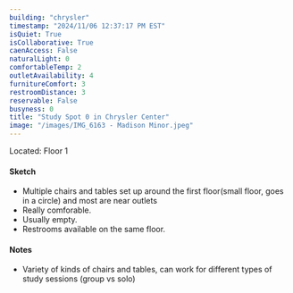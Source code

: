 ```yaml
---
building: "chrysler"
timestamp: "2024/11/06 12:37:17 PM EST"
isQuiet: True
isCollaborative: True
caenAccess: False
naturalLight: 0
comfortableTemp: 2
outletAvailability: 4
furnitureComfort: 3
restroomDistance: 3
reservable: False
busyness: 0
title: "Study Spot 0 in Chrysler Center"
image: "/images/IMG_6163 - Madison Minor.jpeg"
---
```


Located: Floor 1

#### Sketch
- Multiple chairs and tables set up around the first floor(small floor, goes in a circle) and most are near outlets 
- Really comforable.
- Usually empty.
- Restrooms available on the same floor.


#### Notes
- Variety of kinds of chairs and tables, can work for different types of study sessions (group vs solo)


